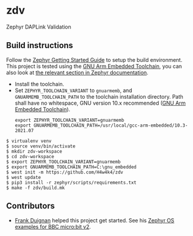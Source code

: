 # zdv
Zephyr DAPLink Validation

## Build instructions

Follow the [Zephyr Getting Started Guide](https://docs.zephyrproject.org/2.7.0/getting_started) to setup the build environment. This project is tested using the [GNU Arm Embedded Toolchain](https://developer.arm.com/tools-and-software/open-source-software/developer-tools/gnu-toolchain/gnu-rm), you can also look at [the relevant section in Zephyr documentation](https://docs.zephyrproject.org/2.7.0/getting_started/toolchain_3rd_party_x_compilers.html#gnu-arm-embedded).

- Install the toolchain.
- Set `ZEPHYR_TOOLCHAIN_VARIANT` to `gnuarmemb`, and `GNUARMEMB_TOOLCHAIN_PATH` to the toolchain installation directory. Path shall have no whitespace, GNU version 10.x recommended ([GNU Arm Embedded Toolchain](https://developer.arm.com/tools-and-software/open-source-software/developer-tools/gnu-toolchain/gnu-rm/downloads)).
  ```
  export ZEPHYR_TOOLCHAIN_VARIANT=gnuarmemb
  export GNUARMEMB_TOOLCHAIN_PATH=/usr/local/gcc-arm-embedded/10.3-2021.07
  ```

```
$ virtualenv venv
$ source venv/bin/activate
$ mkdir zdv-workspace
$ cd zdv-workspace
$ export ZEPHYR_TOOLCHAIN_VARIANT=gnuarmemb
$ export GNUARMEMB_TOOLCHAIN_PATH=C:\gnu_embedded
$ west init -m https://github.com/H4w4k4/zdv
$ west update
$ pip3 install -r zephyr/scripts/requirements.txt
$ make -f zdv/build.mk
```

## Contributors

- [Frank Duignan](https://github.com/fduignan) helped this project get started. See his [Zephyr OS examples for BBC micro:bit v2](https://github.com/fduignan/zephyr_bbc_microbit_v2).
